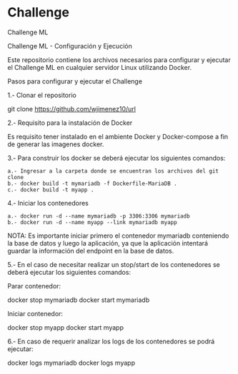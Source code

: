 # Challenge
Challenge ML

Challenge ML - Configuración y Ejecución

Este repositorio contiene los archivos necesarios para configurar y ejecutar el Challenge ML en cualquier servidor Linux utilizando Docker.

Pasos para configurar y ejecutar el Challenge

1.- Clonar el repositorio

git clone https://github.com/wjimenez10/url

2.- Requisito para la instalación de Docker

Es requisito tener instalado en el ambiente Docker y Docker-compose a fin de generar las imagenes docker.

3.- Para construir los docker se deberá ejecutar los siguientes comandos:

    a.- Ingresar a la carpeta donde se encuentran los archivos del git clone
    b.- docker build -t mymariadb -f Dockerfile-MariaDB .
    c.- docker build -t myapp .

4.- Iniciar los contenedores

    a.- docker run -d --name mymariadb -p 3306:3306 mymariadb
    b.- docker run -d --name myapp --link mymariadb myapp

NOTA: Es importante iniciar primero el contenedor mymariadb conteniendo la base de datos y luego la aplicación, ya que la aplicación intentará guardar la información del endpoint en la base de datos.

5.- En el caso de necesitar realizar un stop/start de los contenedores se deberá ejecutar los siguientes comandos:

Parar contenedor:

docker stop mymariadb 
docker start mymariadb

Iniciar contenedor:

docker stop myapp
docker start myapp

6.- En caso de requerir analizar los logs de los contenedores se podrá ejecutar:

docker logs mymariadb
docker logs myapp

